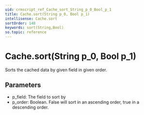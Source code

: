 ```yaml
---
uid: crmscript_ref_Cache_sort_String_p_0_Bool_p_1
title: Cache.sort(String p_0, Bool p_1)
intellisense: Cache.sort
sortOrder: 148
keywords: sort(String,Bool)
so.topic: reference
---
```


# Cache.sort(String p_0, Bool p_1)

Sorts the cached data by given field in given order.

## Parameters

 - p_field: The field to sort by
 - p_order: Boolean. False will sort in an ascending order, true in a descending order.

